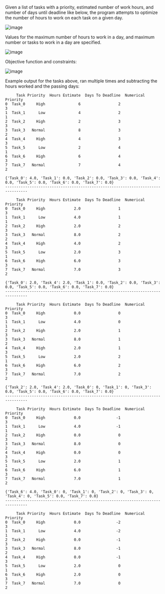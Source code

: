 Given a list of tasks with a priority, estimated number of work hours, and number of days until deadline like below, the program attempts to optimize the number of hours to work on each task on a given day.

![image](https://github.com/LuchianGheorghe/task-scheduler-or/assets/73704963/b592e3e4-2b0d-4df4-9b55-ff0c2db15c2c)

Values for the maximum number of hours to work in a day, and maximum number or tasks to work in a day are specified.

![image](https://github.com/LuchianGheorghe/task-scheduler-or/assets/73704963/3b16c93b-c91d-49e7-9265-eb6a6226f3ac)

Objective function and constraints: 

![image](https://github.com/LuchianGheorghe/task-scheduler-or/assets/73704963/0cc49bac-82b3-4542-a924-368c4b840381)

Example output for the tasks above, ran multiple times and subtracting the hours worked and the passing days:

```
     Task Priority  Hours Estimate  Days To Deadline  Numerical Priority
0  Task_0     High               6                 2                   3
1  Task_1      Low               4                 2                   1
2  Task_2     High               2                 3                   3
3  Task_3   Normal               8                 3                   2
4  Task_4     High               4                 3                   3
5  Task_5      Low               2                 4                   1
6  Task_6     High               6                 4                   3
7  Task_7   Normal               7                 4                   2

{'Task_0': 4.0, 'Task_1': 0.0, 'Task_2': 0.0, 'Task_3': 0.0, 'Task_4': 0.0, 'Task_5': 0.0, 'Task_6': 0.0, 'Task_7': 0.0}
--------------------------------------------------------------------------------

     Task Priority  Hours Estimate  Days To Deadline  Numerical Priority
0  Task_0     High             2.0                 1                   3
1  Task_1      Low             4.0                 1                   1
2  Task_2     High             2.0                 2                   3
3  Task_3   Normal             8.0                 2                   2
4  Task_4     High             4.0                 2                   3
5  Task_5      Low             2.0                 3                   1
6  Task_6     High             6.0                 3                   3
7  Task_7   Normal             7.0                 3                   2

{'Task_0': 2.0, 'Task_4': 2.0, 'Task_1': 0.0, 'Task_2': 0.0, 'Task_3': 0.0, 'Task_5': 0.0, 'Task_6': 0.0, 'Task_7': 0.0}
--------------------------------------------------------------------------------

     Task Priority  Hours Estimate  Days To Deadline  Numerical Priority
0  Task_0     High             0.0                 0                   3
1  Task_1      Low             4.0                 0                   1
2  Task_2     High             2.0                 1                   3
3  Task_3   Normal             8.0                 1                   2
4  Task_4     High             2.0                 1                   3
5  Task_5      Low             2.0                 2                   1
6  Task_6     High             6.0                 2                   3
7  Task_7   Normal             7.0                 2                   2

{'Task_2': 2.0, 'Task_4': 2.0, 'Task_0': 0, 'Task_1': 0, 'Task_3': 0.0, 'Task_5': 0.0, 'Task_6': 0.0, 'Task_7': 0.0}
--------------------------------------------------------------------------------

     Task Priority  Hours Estimate  Days To Deadline  Numerical Priority
0  Task_0     High             0.0                -1                   3
1  Task_1      Low             4.0                -1                   1
2  Task_2     High             0.0                 0                   3
3  Task_3   Normal             8.0                 0                   2
4  Task_4     High             0.0                 0                   3
5  Task_5      Low             2.0                 1                   1
6  Task_6     High             6.0                 1                   3
7  Task_7   Normal             7.0                 1                   2

{'Task_6': 4.0, 'Task_0': 0, 'Task_1': 0, 'Task_2': 0, 'Task_3': 0, 'Task_4': 0, 'Task_5': 0.0, 'Task_7': 0.0}
--------------------------------------------------------------------------------

     Task Priority  Hours Estimate  Days To Deadline  Numerical Priority
0  Task_0     High             0.0                -2                   3
1  Task_1      Low             4.0                -2                   1
2  Task_2     High             0.0                -1                   3
3  Task_3   Normal             8.0                -1                   2
4  Task_4     High             0.0                -1                   3
5  Task_5      Low             2.0                 0                   1
6  Task_6     High             2.0                 0                   3
7  Task_7   Normal             7.0                 0                   2
```
